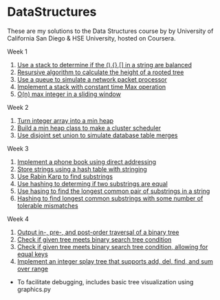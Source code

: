 # DataStructures

These are my solutions to the Data Structures course by by University of California San Diego & HSE University, hosted on Coursera.

Week 1
1. [Use a stack to determine if the (),{},[] in a string are balanced](CheckBrackets)
2. [Resursive algorithm to calculate the height of a rooted tree](TreeHeight)
3. [Use a queue to simulate a network packet processor](NetworkPacketProcessing)
4. [Implement a stack with constant time Max operation](StackWithMax)
5. [O(n) max integer in a sliding window](SlidingWindowWithMax)

Week 2
1. [Turn integer array into a min heap](Array2Heap)
2. [Build a min heap class to make a cluster scheduler](Scheduler)
3. [Use disjoint set union to simulate database table merges](TableMerge)

Week 3
1. [Implement a phone book using direct addressing](DirectAddressing)
2. [Store strings using a hash table with stringing](HasingStrings)
3. [Use Rabin Karp to find substrings](RabinKarp)
4. [Use hashing to determing if two substrings are equal](SubstringEquality)
5. [Use hasing to find the longest common pair of substrings in a string](LongestCommonSubstring)
6. [Hashing to find longest common substrings with some number of tolerable mismatches](PatternMatchingWithMismatches)

Week 4
1. [Output in-, pre-, and post-order traversal of a binary tree](BinaryTreeTraversal)
2. [Check if given tree meets binary search tree condition](SearchTreeProperty)
3. [Check if given tree meets binary search tree condition, allowing for equal keys](SearchTreePropertyHard)
4. [Implement an integer splay tree that supports add, del, find, and sum over range](SetRangeSum)
  * To facilitate debugging, includes basic tree visualization using graphics.py
